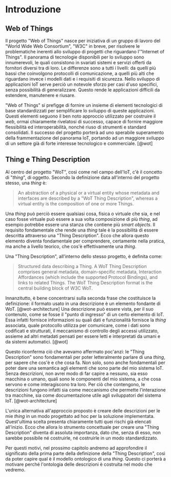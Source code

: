 # Introduzione

## Web of Things

Il progetto "Web of Things" nasce per iniziativa di un gruppo di lavoro del "World Wide Web Consortium", "W3C" in breve, per risolvere le problematiche inerenti allo sviluppo di progetti che riguardano l'"Internet of Things".
Il panorama di tecnologie disponibili per lo sviluppo sono innumerevoli, le quali consistono in svariati sistemi e servizi offerti da fornitori diversi tra di loro.
Le differenze sono a tutti i livelli: da quelli più bassi che coinvolgono protocolli di comunicazione, a quelli più alti che riguardano invece i modelli dati e i requisiti di sicurezza.
Nello sviluppo di applicazioni IoT serve perciò un notevole sforzo per casi d'uso specifici, senza possibilità di generalizzare.
Questo rende le applicazioni difficili da estendere, manutenere e riusare.

"Web of Things" si prefigge di fornire un insieme di elementi tecnologici di base standardizzati per semplificare lo sviluppo di queste applicazioni.
Questi elementi seguono il ben noto approccio utilizzato per costruire il _web_, ormai chiaramente rivelatosi di successo, capace di fornire maggiore flessibilità ed interoperabilità, nonché riuso di strumenti e standard consolidati.
Il successo del progetto porterà ad uno sperabile superamento della frammentazione del panorama IoT, portando ad un maggiore sviluppo di un settore già di forte interesse tecnologico e commerciale. [@wot]

## Thing e Thing Description

Al centro del progetto "WoT", così come nel campo dell'IoT, c'è il concetto di "_thing_", di oggetto.
Secondo la definizione data all'interno del progetto stesso, una _thing_ è:

> An abstraction of a physical or a virtual entity whose metadata and interfaces are described by a "WoT Thing Description", whereas a virtual entity is the composition of one or more Things.

Una _thing_ può perciò essere qualsiasi cosa, fisica o virtuale che sia, e nel caso fosse virtuale può essere a sua volta composizione di più _thing_, ad esempio potrebbe essere una stanza che contiene più _smart objects_.
Il requisito fondamentale che rende una _thing_ tale è la possibilità di essere descritta attraverso una "Thing Description".
Ecco che allora questo elemento diventa fondamentale per comprendere, certamente nella pratica, ma anche a livello teorico, che cos'è effettivamente una _thing_.

Una "Thing Description", all'interno dello stesso progetto, è definita come:

> Structured data describing a Thing. A WoT Thing Description comprises general metadata, domain-specific metadata, Interaction Affordances (which include the supported Protocol Bindings), and links to related Things. The WoT Thing Description format is the central building block of W3C WoT.

Innanzitutto, è bene concentrarsi sulla seconda frase che costituisce la definizione: il formato usato in una descrizione è un elemento fondante di WoT. [@wot-architecture]
Una descrizione può essere vista, per il suo contenuto, come se fosse il "punto di ingresso" di un certo elemento di IoT. 
Essa infatti fornisce informazioni su quali dati e funzionalità fornisce la _thing_ associata, quale protocollo utilizza per comunicare, come i dati sono codificati e strutturati, il meccanismo di controllo degli accessi utilizzato, assieme ad altri metadati pensati per essere letti e interpretati da umani e da sistemi automatici. [@wot]

Questo riconferma ciò che avevamo affermato poc'anzi: le "Thing Description" sono fondamentali per poter letteralmente parlare di una _thing_, per sapere che cos'è e che cosa fa.
Non solo, sono anche fondamentali per poter dare una semantica agli elementi che sono parte del mio sistema IoT.
Senza descrizioni, non avrei modo di far capire a nessuno, sia esso macchina o umano, quali sono le componenti del mio sistema, a che cosa servono e come interagiscono tra loro.
Per ciò che contengono, le descrizioni fungono infatti sia come meccanismo che permette l'interazione tra macchine, sia come documentazione utile agli sviluppatori del sistema IoT. [@wot-architecture]

L'unica alternativa all'approccio proposto è creare delle descrizioni per le mie _thing_ in un modo progettato ad hoc per la soluzione implementata.
Quest'ultima scelta presenta chiaramente tutti quei rischi già elencati all'inizio.
Ecco che allora lo strumento concettuale per creare una "Thing Description" diventa di assoluta importanza, dato che, senza di esso, non sarebbe possibile né costruirle, né costruirle in un modo standardizzato.

Per questi motivi, nel prossimo capitolo andremo ad approfondire il significato della prima parte della definizione della "Thing Description", così da poter capire qual è il modello ontologico di una _thing_.
Questo ci porterà a motivare perché l'ontologia delle descrizioni è costruita nel modo che vedremo.

